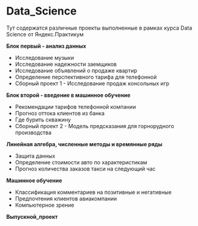 # Data_Science
Тут содержатся различные проекты выполненные в рамках курса Data Science от Яндекс.Практикум

**Блок первый - анализ данных**
- Исследование музыки
- Исследование надежности заемщиков
- Исследование объявлений о продаже квартир
- Определение перспективного тарифа для телефонной
- Сборный проект 1 - Исследование продаж консольных игр

**Блок второй - введение в машинное обучение** 
- Рекомендации тарифов телефонной компании
- Прогноз оттока клиентов из банка
- Где бурить скважину
- Сборный проект 2 - Модель предсказания для горнорудного производства

**Линейная алгебра, численные методы и времянные ряды**
- Защита данных
- Определение стоимости авто по характеристикам
- Прогноз количества заказов такси на следующий час

**Машинное обучение**
- Классификация комментариев на позитивные и негативные
- Предпочтения клиентов авиакомпании
- Компьютерное зрение

**Выпускной_проект**
